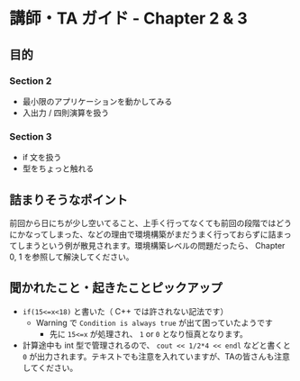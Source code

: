 # 講師・TA ガイド - Chapter 2 & 3

## 目的

### Section 2

- 最小限のアプリケーションを動かしてみる
- 入出力 / 四則演算を扱う

### Section 3

- if 文を扱う
- 型をちょっと触れる

## 詰まりそうなポイント

前回から日にちが少し空いてること、上手く行ってなくても前回の段階ではどうにかなってしまった、などの理由で環境構築がまだうまく行っておらずに詰まってしまうという例が散見されます。環境構築レベルの問題だったら、 Chapter 0, 1 を参照して解決してください。

## 聞かれたこと・起きたことピックアップ

- `if(15<=x<18)` と書いた（ C++ では許されない記法です）
  - Warning で `Condition is always true` が出て困っていたようです
    - 先に `15<=x` が処理され、 `1` or `0` となり恒真となります。
- 計算途中も int 型で管理されるので、 `cout << 1/2*4 << endl` などと書くと `0` が出力されます。テキストでも注意を入れていますが、TAの皆さんも注意してください。
